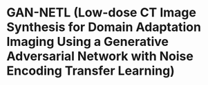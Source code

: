 # GAN-NETL (Low-dose CT Image Synthesis for Domain Adaptation Imaging Using a Generative Adversarial Network with Noise Encoding Transfer Learning)
